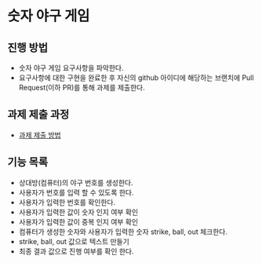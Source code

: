 # 숫자 야구 게임
## 진행 방법
* 숫자 야구 게임 요구사항을 파악한다.
* 요구사항에 대한 구현을 완료한 후 자신의 github 아이디에 해당하는 브랜치에 Pull Request(이하 PR)를 통해 과제를 제출한다.

## 과제 제출 과정
* [과제 제출 방법](https://github.com/next-step/nextstep-docs/tree/master/precourse)

## 기능 목록 
* 상대방(컴퓨터)의 야구 번호를 생성한다.
* 사용자가 번호를 입력 할 수 있도록 한다.
* 사용자가 입력한 번호를 확인한다. 
* 사용자가 입력한 값이 숫자 인지 여부 확인
* 사용자가 입력한 값이 중복 인지 여부 확인
* 컴퓨터가 생성한 숫자와 사용자가 입력한 숫자 strike, ball, out 체크한다.
* strike, ball, out 값으로 텍스트 만들기
* 최종 결과 값으로 진행 여부를 확인 한다.
